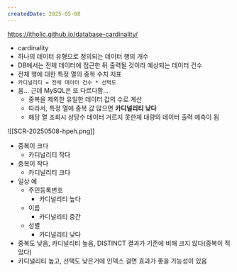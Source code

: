 ```yaml
---
createdDate: 2025-05-08
---
```

https://itholic.github.io/database-cardinality/
- cardinality
- 하나의 데이터 유형으로 정의되는 데이터 행의 개수
- DB에서는 전체 데이터에 접근한 뒤 출력될 것이라 예상되는 데이터 건수
- 전체 행에 대한 특정 열의 중복 수치 지표
- `카디널리티 = 전체 데이터 건수 * 선택도`
- 음... 근데 MySQL은 또 다르다함...
	- 중복을 제외한 유일한 데이터 값의 수로 계산
	- 따라서, 특정 열에 중복 값 많으면 **카디널리티 낮다**
	- 해당 열 조회시 상당수 데이터 거르지 못한체 대량의 데이터 출력 예측이 됨

![[SCR-20250508-hpeh.png]]
- 중복이 크다
	- 카디널리티 작다
- 중복이 작다
	- 카디널리티 크다
- 일상 예
	- 주민등록번호
		- 카디널리티 높다
	- 이름
		- 카디널리티 중간
	- 성별
		- 카디널리티 낮다
- 중복도 낮음, 카디널리티 높음, DISTINCT 결과가 기존에 비해 크지 않다(중복이 적었다)
- 카디널리티 높고, 선택도 낮은거에 인덱스 걸면 효과가 좋을 가능성이 있음